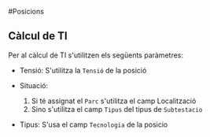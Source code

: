 #Posicions

## Càlcul de TI

Per al càlcul de TI s'utilitzen els següents paràmetres:

- Tensió: S'utilitza la `Tensió` de la posició
- Situació:

    1. Si té assignat el `Parc` s'utilitza el camp Localització 
    2. Sino s'utilitza el camp `Tipus` del tipus de `Subtestacio`

- Tipus: S'usa el camp `Tecnologia` de la posicio
